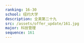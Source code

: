 ```yaml
---
ranking: 16-30
school: 纽约大学
description: 全美第二十九
src: /assets/offer_update/161.jpg
major: 科技管理
sequence: 161
---
```

